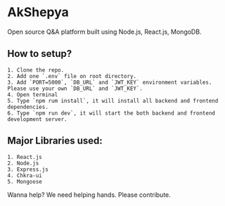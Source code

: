 # AkShepya

Open source Q&amp;A platform built using Node.js, React.js, MongoDB.

## How to setup?

    1. Clone the repo.
    2. Add one `.env` file on root directory.
    3. Add `PORT=5000`, `DB_URL` and `JWT_KEY` environment variables. Please use your own `DB_URL` and `JWT_KEY`.
    4. Open terminal
    5. Type `npm rum install`, it will install all backend and frontend dependencies.
    6. Type `npm run dev`, it will start the both backend and frontend development server.

## Major Libraries used:

    1. React.js
    2. Node.js
    3. Express.js
    4. Chkra-ui
    5. Mongoose

Wanna help? We need helping hands. Please contribute.
